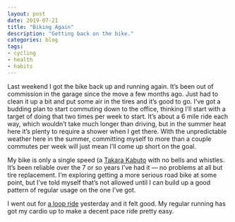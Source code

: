 ```yaml
---
layout: post
date: 2019-07-21
title: "Biking Again"
description: "Getting back on the bike."
categories: blog
tags:
- cycling
- health
- habits
---
```


Last weekend I got the bike back up and running again. It’s been out of commission in the garage since the move a few months ago. Just had to clean it up a bit and put some air in the tires and it’s good to go. I’ve got a budding plan to start commuting down to the office, thinking I’ll start with a target of doing that two times per week to start. It’s about a 6 mile ride each way, which wouldn’t take much longer than driving, but in the summer heat here it’s plenty to require a shower when I get there. With the unpredictable weather here in the summer, committing myself to more than a couple commutes per week will just mean I’ll come up short on the goal.

My bike is only a single speed (a [Takara Kabuto](https://roadbike.io/takara-kabuto-single-speed-road-bike-review/ "Takara Kabuto road bike") with no bells and whistles. It’s been reliable over the 7 or so years I’ve had it — no problems at all but tire replacement. I’m exploring getting a more serious road bike at some point, but I’ve told myself that’s not allowed until I can build up a good pattern of regular usage on the one I’ve got.

I went out for [a loop ride](https://www.strava.com/activities/2548937981 "Climbing the Col du Shore Acres") yesterday and it felt good. My regular running has got my cardio up to make a decent pace ride pretty easy.
